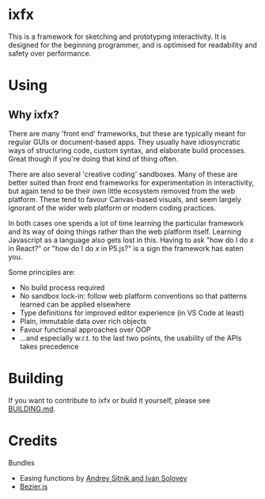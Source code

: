 # ixfx

This is a framework for sketching and prototyping interactivity. It is designed for the beginning programmer, and is optimised for readability and safety over performance.

# Using

## Why ixfx?

There are many 'front end' frameworks, but these are typically meant for regular GUIs or document-based apps. They usually have idiosyncratic ways of structuring code, custom syntax, and elaborate build processes. Great though if you're doing that kind of thing often.

There are also several 'creative coding' sandboxes. Many of these are better suited than front end frameworks for experimentation in interactivity, but again tend to be their own little ecosystem removed from the web platform. These tend to favour Canvas-based visuals, and seem largely ignorant of the wider web platform or modern coding practices.

In both cases one spends a lot of time learning the particular framework and its way of doing things rather than the web platform itself. Learning Javascript as a language also gets lost in this. Having to ask "how do I do _x_ in React?" or "how do I do _x_ in P5.js?" is a sign the framework has eaten you.

Some principles are:
* No build process required
* No sandbox lock-in: follow web platform conventions so that patterns learned can be applied elsewhere
* Type definitions for improved editor experience (in VS Code at least)
* Plain, immutable data over rich objects
* Favour functional approaches over OOP
* ...and especially w.r.t. to the last two points, the usability of the APIs takes precedence

# Building

If you want to contribute to ixfx or build it yourself, please see [BUILDING.md](BUILDING.md).

# Credits

Bundles
* Easing functions by [Andrey Sitnik and Ivan Solovev](https://easings.net/)
* [Bezier.js](https://github.com/Pomax/bezierjs)